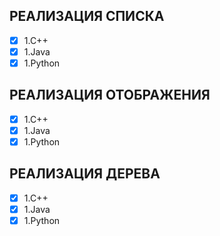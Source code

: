 РЕАЛИЗАЦИЯ СПИСКА
-----------------
- [x] 1.C++
- [x] 1.Java
- [x] 1.Python

РЕАЛИЗАЦИЯ ОТОБРАЖЕНИЯ
----------------------
- [x] 1.C++
- [x] 1.Java
- [x] 1.Python

РЕАЛИЗАЦИЯ ДЕРЕВА
-----------------
- [x] 1.C++
- [x] 1.Java
- [x] 1.Python
